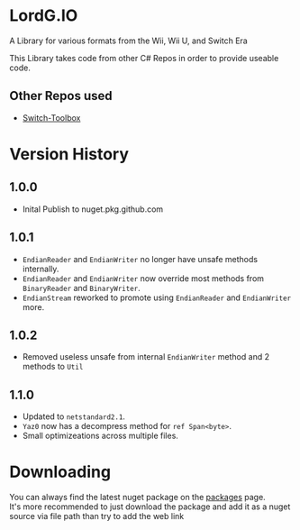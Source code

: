 # LordG.IO
A Library for various formats from the Wii, Wii U, and Switch Era

This Library takes code from other C# Repos in order to provide useable code.

## Other Repos used
* [Switch-Toolbox](https://github.com/KillzXGaming/Switch-Toolbox)


# Version History
## 1.0.0
* Inital Publish to nuget.pkg.github.com
## 1.0.1
* `EndianReader` and `EndianWriter` no longer have unsafe methods internally.
* `EndianReader` and `EndianWriter` now override most methods from `BinaryReader` and `BinaryWriter`.
* `EndianStream` reworked to promote using `EndianReader` and `EndianWriter` more.
## 1.0.2
* Removed useless unsafe from internal `EndianWriter` method and 2 methods to `Util`
## 1.1.0
* Updated to `netstandard2.1`.
* `Yaz0` now has a decompress method for `ref Span<byte>`.
* Small optimizeations across multiple files.

# Downloading
You can always find the latest nuget package on the [packages](https://github.com/Lord-Giganticus/LordG.IO/packages/1233326) page.<br>
It's more recommended to just download the package and add it as a nuget source via file path than try to add the web link
